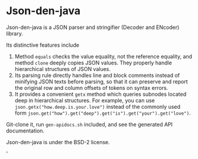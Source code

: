 Json-den-java
=============
Json-den-java is a JSON parser and stringifier (Decoder and ENcoder) library.

Its distinctive features include

1. Method `equals` checks the value equality, not the reference equality, and method `clone` deeply copies JSON values.
    They properly handle hierarchical structures of JSON values.
2. Its parsing rule directly handles line and block comments instead of minifying JSON texts before parsing,
    so that it can preserve and report the original row and column offsets of tokens on syntax errors.
3. It provides a convenient `getx` method which queries subnodes located deep in hierarchical structures.
    For example, you can use `json.getx("how.deep.is.your.love")` instead of the commonly used form
    `json.get("how").get("deep").get("is").get("your").get("love")`.

Git-clone it, run `gen-apidocs.sh` included, and see the generated API documentation.

Json-den-java is under the BSD-2 license.

'
